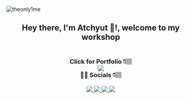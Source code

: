 <p align="left"> <img src="https://komarev.com/ghpvc/?username=theonly1me&label=Views&color=blue&style=plastic" alt="theonly1me" /> </p>

<div align='center'>
  <h2> Hey there, I'm Atchyut 👋!, welcome to my workshop </h2>
</div>

<h3 align="center">
  <br/>
  Click for Portfolio 👇🏼
  <br/>
  <a href="https://atchyut.dev" target="_blank"><img src="https://img.icons8.com/bubbles/200/000000/domain.png"/></a>
  <br/>
  🧛🏼  Socials 👇🏼
  <br/>
  <br/>
  <a href="https://www.linkedin.com/in/atchyutpulavarthi/" target="_blank">
  <img src="https://img.icons8.com/cute-clipart/64/000000/linkedin.png"/>
  </a>
  <a href="mailto:pulavarthi.preetham@gmail.com" target="_blank"> 
  <img src="https://img.icons8.com/cute-clipart/64/000000/gmail.png"/>
  </a>
  <a href="https://www.instagram.com/pulavarthi.preetham/" target="_blank">
  <img src="https://img.icons8.com/cute-clipart/64/000000/instagram-new.png"/>
  </a>
  <a href="https://twitter.com/AtchyutPreetham/" target="_blank">
  <img src="https://img.icons8.com/cute-clipart/64/000000/twitter.png"/>
  </a>
</h3>

